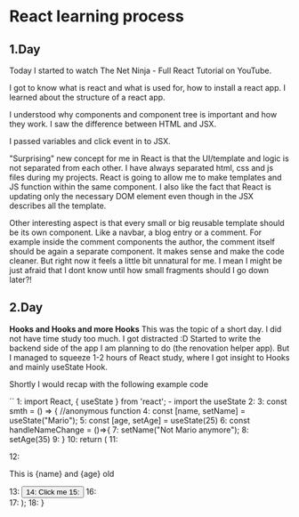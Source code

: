 # React learning process

## 1.Day
Today I started to watch The Net Ninja - Full React Tutorial on YouTube.

 I got to know what is react and what is used for, how to install a react app. I learned about the structure of a react app.

 I understood why components and component tree is important and how they work. I saw the difference between HTML and JSX. 

 I passed variables and click event in to JSX.

 "Surprising" new concept for me in React is that the UI/template and logic is not separated from each other. I have always separated html, css and js files during my projects. React is going to allow me to make templates and JS function within the same component. I also like the fact that React is updating only the necessary DOM element even though in the JSX describes all the template.

 Other interesting aspect is that every small or big reusable template should be its own component. Like a navbar, a blog entry or a comment. For example inside the comment components the author, the comment itself should be again a separate component. It makes sense and make the code cleaner. But right now it feels a little bit unnatural for me. I mean I might be just afraid that I dont know until how small fragments should I go down later?!

 ## 2.Day
**Hooks and Hooks and more Hooks**
This was the topic of a short day. I did not have time study too much. I got distracted :D Started to write the backend side of the app I am planning to do (the renovation helper app). But I managed to squeeze 1-2 hours of React study, where I got insight to Hooks and mainly useState Hook.

Shortly I would recap with the following example code

´´
 1:  import React, { useState } from 'react'; - import the useState
 2:
 3:  const smth = () => { //anonymous function
 4:     const [name, setName] = useState("Mario");
 5:     const [age, setAge] = useState(25)
 6:      const handleNameChange = ()=>{
 7:          setName("Not Mario anymore");
 8:          setAge(35)
 9:      }
10:    return (
11:      <div>
12:        <p>This is {name} and {age} old</p>
13:        <button onClick={handleNameChange}>
14:         Click me
15:        </button>
16:      </div>
17:    );
18:  }